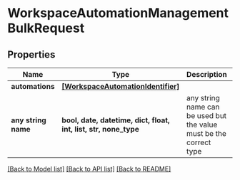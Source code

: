 # WorkspaceAutomationManagementBulkRequest


## Properties
Name | Type | Description | Notes
------------ | ------------- | ------------- | -------------
**automations** | [**[WorkspaceAutomationIdentifier]**](WorkspaceAutomationIdentifier.md) |  | 
**any string name** | **bool, date, datetime, dict, float, int, list, str, none_type** | any string name can be used but the value must be the correct type | [optional]

[[Back to Model list]](../README.md#documentation-for-models) [[Back to API list]](../README.md#documentation-for-api-endpoints) [[Back to README]](../README.md)


